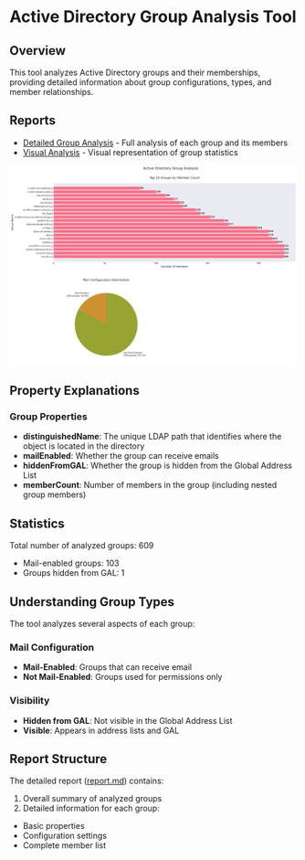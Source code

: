 # Active Directory Group Analysis Tool

## Overview
This tool analyzes Active Directory groups and their memberships, providing detailed information about group configurations, types, and member relationships.

## Reports
- [Detailed Group Analysis](./report.md) - Full analysis of each group and its members
- [Visual Analysis](./group_analysis.png) - Visual representation of group statistics

![Group Analysis](./group_analysis.png)

## Property Explanations

### Group Properties
- **distinguishedName**: The unique LDAP path that identifies where the object is located in the directory
- **mailEnabled**: Whether the group can receive emails
- **hiddenFromGAL**: Whether the group is hidden from the Global Address List
- **memberCount**: Number of members in the group (including nested group members)

## Statistics
Total number of analyzed groups: 609
- Mail-enabled groups: 103
- Groups hidden from GAL: 1

## Understanding Group Types
The tool analyzes several aspects of each group:

### Mail Configuration
- **Mail-Enabled**: Groups that can receive email
- **Not Mail-Enabled**: Groups used for permissions only

### Visibility
- **Hidden from GAL**: Not visible in the Global Address List
- **Visible**: Appears in address lists and GAL

## Report Structure
The detailed report ([report.md](./report.md)) contains:
1. Overall summary of analyzed groups
2. Detailed information for each group:
- Basic properties
- Configuration settings
- Complete member list
